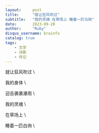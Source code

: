 ```yaml
---
layout:     post
title:      "就让狂风吹过"
subtitle:   "我的灵魂 在草场上 睡着一匹马驹"
date:       2023-09-20
author:     "Ruby"
disqus_username: brainfo
catalog: true
tags:
    - 文学
    - 诗歌
    - 传记
---
```


就让狂风吹过 \

我的身体 \

迎击袭袭瀑雨 \

我的灵魂 \

在草场上 \

睡着一匹白驹 \
